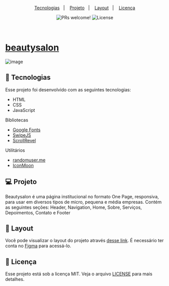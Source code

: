 <p align="center">
  <a href="#-tecnologias">Tecnologias</a>&nbsp;&nbsp;&nbsp;|&nbsp;&nbsp;&nbsp;
  <a href="#-projeto">Projeto</a>&nbsp;&nbsp;&nbsp;|&nbsp;&nbsp;&nbsp;
  <a href="#-layout">Layout</a>&nbsp;&nbsp;&nbsp;|&nbsp;&nbsp;&nbsp;
  <a href="#memo-licença">Licença</a>
</p>

<p align="center">
 <img src="https://img.shields.io/static/v1?label=PRs&message=welcome&color=49AA26&labelColor=000000" alt="PRs welcome!" />

  <img alt="License" src="https://img.shields.io/static/v1?label=license&message=MIT&color=49AA26&labelColor=000000">
</p>

<br>

# [beautysalon](https://bruno-candia.github.io/beautysalon/)

![image](https://user-images.githubusercontent.com/55243348/143255744-ee604014-2391-419f-bc43-628df4096191.png)

## 🚀 Tecnologias
Esse projeto foi desenvolvido com as seguintes tecnologias:
- HTML
- CSS
- JavaScript

Bibliotecas
- [Google Fonts](https://fonts.google.com/)
- [SwipeJS](https://github.com/nolimits4web/Swiper)
- [ScrollRevel](https://scrollrevealjs.org)

Utilitários
- [randomuser.me](https://randomuser.me/photos)
- [IconMoon](https://icomoon.io/app/#/select)

## 💻 Projeto
Beautysalon é uma página institucional no formato One Page, responsiva, para usar em diversos tipos de micro, pequena e média empresas. Contém as seguintes seções: Header, Navigation, Home, Sobre, Serviços, Depoimentos, Contato e Footer

## 🔖 Layout
Você pode visualizar o layout do projeto através [desse link](https://www.figma.com/community/file/1009807319507822993/Origin-Six). É necessário ter conta no [Figma](https://figma.com) para acessá-lo.

## 📝 Licença
Esse projeto está sob a licença MIT. Veja o arquivo [LICENSE](.github/LICENSE.md) para mais detalhes.
